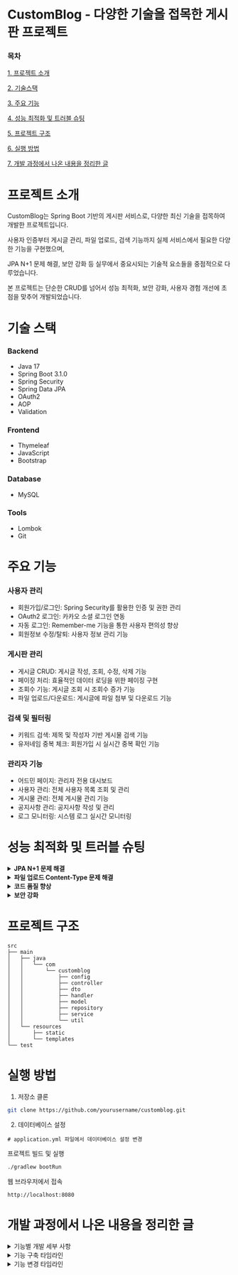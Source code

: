 # CustomBlog - 다양한 기술을 접목한 게시판 프로젝트

### 목차
[1. 프로젝트 소개](#프로젝트-소개)

[2. 기술스택](#-기술-스택)

[3. 주요 기능](#-주요-기능)

[4. 성능 최적화 및 트러블 슈팅](#-성능-최적화-및-트러블-슈팅)

[5. 프로젝트 구조](#-프로젝트-구조)

[6. 실행 방법](#-실행-방법)

[7. 개발 과정에서 나온 내용을 정리한 글](#-개발-과정에서-나온-내용을-정리한-글)

# 프로젝트 소개
CustomBlog는 Spring Boot 기반의 게시판 서비스로, 다양한 최신 기술을 접목하여 개발한 프로젝트입니다.

사용자 인증부터 게시글 관리, 파일 업로드, 검색 기능까지 실제 서비스에서 필요한 다양한 기능을 구현했으며,

JPA N+1 문제 해결, 보안 강화 등 실무에서 중요시되는 기술적 요소들을 중점적으로 다루었습니다.

본 프로젝트는 단순한 CRUD를 넘어서 성능 최적화, 보안 강화, 사용자 경험 개선에 초점을 맞추어 개발되었습니다.

# 기술 스택

### Backend
- Java 17
- Spring Boot 3.1.0
- Spring Security
- Spring Data JPA
- OAuth2
- AOP
- Validation

### Frontend
- Thymeleaf
- JavaScript
- Bootstrap

### Database
- MySQL

### Tools
- Lombok
- Git

# 주요 기능

### 사용자 관리
- 회원가입/로그인: Spring Security를 활용한 인증 및 권한 관리
- OAuth2 로그인: 카카오 소셜 로그인 연동
- 자동 로그인: Remember-me 기능을 통한 사용자 편의성 향상
- 회원정보 수정/탈퇴: 사용자 정보 관리 기능

### 게시판 관리
- 게시글 CRUD: 게시글 작성, 조회, 수정, 삭제 기능
- 페이징 처리: 효율적인 데이터 로딩을 위한 페이징 구현
- 조회수 기능: 게시글 조회 시 조회수 증가 기능
- 파일 업로드/다운로드: 게시글에 파일 첨부 및 다운로드 기능

### 검색 및 필터링
- 키워드 검색: 제목 및 작성자 기반 게시물 검색 기능
- 유저네임 중복 체크: 회원가입 시 실시간 중복 확인 기능

### 관리자 기능
- 어드민 페이지: 관리자 전용 대시보드
- 사용자 관리: 전체 사용자 목록 조회 및 관리
- 게시물 관리: 전체 게시물 관리 기능
- 공지사항 관리: 공지사항 작성 및 관리
- 로그 모니터링: 시스템 로그 실시간 모니터링

# 성능 최적화 및 트러블 슈팅 

<details>
    <summary><strong>JPA N+1 문제 해결</strong></summary>

##### 문제 발생

JPA를 사용하면서 N+1 문제가 발생했습니다. 이 문제는 다음과 같은 상황에서 발생했습니다:

1. 즉시로딩(EAGER)에서의 문제: JPQL이 우선적으로 select 쿼리를 실행한 후, 즉시로딩 설정을 확인하고 추가 쿼리가 발생하여 N+1 문제가 발생했습니다.
2. 지연로딩(LAZY)에서의 문제: 지연로딩된 값을 조회할 때마다 별도의 쿼리가 발생하여 결국 N+1 문제가 발생했습니다.

이로 인해 데이터 100개를 조회할 경우, 연관 엔티티를 가져오기 위해 추가로 100번의 SQL이 실행되는 상황이 발생했습니다.

##### 해결 시도
1. Fetch Join 적용
- 첫 번째 해결책으로 Fetch Join을 시도했습니다. 이 방법은 지연로딩의 해결책으로, 사용될 때 확정된 값을 한 번에 join해서 가져옵니다. 그러나 다음과 같은 문제가 발생했습니다:
- 페이지네이션 문제: Fetch Join 사용 시 limit, offset을 통한 쿼리가 아닌 인메모리에 모든 데이터를 가져와 애플리케이션 단에서 처리하여 OOM(Out Of Memory) 발생 위험이 있었습니다.
- 2개 이상의 Collection Join 문제: List 자료구조의 2개 이상 Collection join(~ToMany 관계)에서 Fetch Join 할 경우 MultipleBagFetchException 예외가 발생했습니다.

2. BatchSize 설정
- 두 번째 해결책으로 BatchSize를 시도했습니다. 이 방법은 필요 시 배치 쿼리로 원하는 만큼 쿼리를 날려 N번 만큼의 무수한 쿼리는 발생하지 않도록 합니다. 그러나:
- 여전히 쿼리가 추가로 발생한다는 문제가 있었습니다.
- 페이지네이션 문제는 해결할 수 있었지만, 완벽한 해결책은 아니었습니다.

##### 최종 해결 방법: Response DTO Projection + JPQL 쿼리 직접 작성
위의 모든 해결책으로는 문제를 말끔히 해결할 수 없다고 판단하여,
최종적으로 Response DTO Projection과 JPQL 쿼리를 직접 작성하는 방식을 채택했습니다.
이 방법의 장점은 다음과 같습니다:

- 페이지네이션 사용 가능: 일반 조인을 사용하여 페이지네이션 문제 해결
- SQL 실행 횟수 최소화: 실행 횟수를 1번으로 줄여 성능 향상
- 필요한 데이터만 반환: 필요한 데이터만 선택적으로 가져와 보안 유지
- 데이터베이스 부담 감소: 불필요한 데이터 조회를 줄여 DB 부하 감소

이 방식은 모든 select문을 사용하는 repository 메소드를 response dto + jpql 쿼리를 사용하여 최적화함으로써,
N+1 문제를 효과적으로 해결하고 성능을 향상시켰습니다.
</details>

<details>
    <summary><strong>파일 업로드 Content-Type 문제 해결</strong></summary>

##### 문제 상황
- 멀티파트 폼 데이터(multipart/form-data)를 사용한 파일 업로드 시 적절한 컨버터를 찾지 못하는 오류가 발생했습니다.
- 특히 큰 파일을 업로드할 때 HttpMessageNotReadableException 예외가 발생했습니다.

##### 원인 분석
- Spring MVC는 기본적으로 multipart/form-data 요청을 처리하기 위한 HttpMessageConverter를 제공하지만, 특정 상황에서 적절한 컨버터를 찾지 못하는 문제가 있었습니다.
- 파일 업로드 요청의 Content-Type이 multipart/form-data로 설정되었지만, 실제 파일 데이터는 application/octet-stream으로 처리되어야 했습니다.
- 파일 크기가 큰 경우 메모리 부족 문제가 발생했습니다.

##### 해결 과정
- 문제 식별: 로그 분석을 통해 Content-Type 불일치 문제를 식별했습니다.
- 컨버터 설정 검토: Spring의 HttpMessageConverter 설정을 검토했습니다.
- 커스텀 컨버터 개발: application/octet-stream을 처리할 수 있는 커스텀 HttpMessageConverter를 개발했습니다.
- 파일 업로드 설정 최적화: 업로드 하는 파일의 크기를 10mb로 설정했습니다.

##### 개선 결과
- 다양한 크기와 유형의 파일을 안정적으로 업로드할 수 있게 되었습니다.
- 대용량 파일 처리 시 메모리 사용량이 최적화되었습니다.
- 파일 업로드 관련 예외 발생 빈도가 크게 감소했습니다.
</details>

<details>
    <summary><strong>코드 품질 향상</strong></summary>

- Builder 패턴 도입: 객체 생성의 일관성과 가독성 향상
- 유틸리티 클래스 분리: 재사용 가능한 기능을 별도 클래스로 분리
- 예외 처리 체계화: GlobalExceptionHandler를 통한 일관된 예외 처리
- AOP를 활용한 로깅: 컨트롤러에서 발생하는 에러를 logback을 통해 파일에 저장
</details>

<details>
    <summary><strong>보안 강화</strong></summary>

- Spring Security 활용: 인증 및 권한 관리를 위한 체계적인 구현
- CSRF 방어 활성화: 토큰 기반의 Cross-Site Request Forgery 방어 메커니즘 구현
- OAuth2 통합: 카카오 로그인 등 외부 인증 서비스 연동
- 자동 로그인 기능: Remember-me 기능 구현 및 토큰 관리
- DTO 패턴 적용: 필요한 데이터만 전송하여 민감 정보 노출 방지
</details>

# 프로젝트 구조
```text
src
├── main
│   ├── java
│   │   └── com
│   │       └── customblog
│   │           ├── config
│   │           ├── controller
│   │           ├── dto
│   │           ├── handler
│   │           ├── model
│   │           ├── repository
│   │           ├── service
│   │           └── util
│   └── resources
│       ├── static
│       └── templates
└── test
```

# 실행 방법

1. 저장소 클론

```bash
git clone https://github.com/yourusername/customblog.git
```

2. 데이터베이스 설정

```text
# application.yml 파일에서 데이터베이스 설정 변경
```
프로젝트 빌드 및 실행

```bash
./gradlew bootRun
```
웹 브라우저에서 접속

``` text
http://localhost:8080
```

# 개발 과정에서 나온 내용을 정리한 글
<details>
    <summary>기능별 개발 세부 사항</summary>

### 회원가입, 로그인
- 스프링 시큐리티로 로그인 요청을 가로챈 후 로그인을 진행하여 성공하면 UserDetails타입의 오브젝트를 스프링 시큐리티의 고유한 세션 저장소의 저장
- 그래서 principalDetailService에서 username이 db에 있는지 검증 후 principalDeatils로 return하여 userDetails를 통한 세션을 설정
- 원래 비밀번호 비교를 위해 authenticationManager에 userDetailService와 passwordEncoder를 반환하는 함수를 짜야했는데 최신 버전에선 service와 encoder를 선언만 해줘도 알아서 생성

### 페이징
- 페이징 처리를 위해서 list<?> 대신 page<?> 객체를 통해 리스트 데이터를 처리

### 스프링 시큐리티
- @RequestBody를 통해 json 데이터를 받아옴, 없으면 raw 데이터 받음
- 회원 정보 수정후 바로 수정된 회원정보를 보기 위해서 securityConfig에 authenticationManager를 가져오는 빈을 설정 후
- authenticationManager에 수정된 정보를 담은 토큰을 생성하여 authentication에 저장, 이후 이를 SecurityContextHolder에 설정하여 세션을 등록

### 카카오 로그인(oauth2 x)
- 카카오 로그인 구현시 인가 코드(버튼 클릭 링크)를 통해 인증 처리 후 callback주소를 컨트롤러에서 처리하여 토큰을 가져와야 로그인 가능
- 자동 로그인 기능 구현을 위해 수정된 정보를 바로 갱신할때 쓰던 SecurityContextHolder 코드를 가져와 SecurityContext oauth 로그인 데이터를 추가하여 session에 등록하는 코드로 재구현
- 리다이렉션 uri 작성시 ./login/oauth2/code/.로 고정, 앞은 도메인 주소이며 뒤는 로그인하는 사이트(google, kakao 등)
- spring에 기본적으로 탑재된 jackson 라이브러리는 오브젝트를 json으로 바꿔주는데 이때 model에 저장된 내용을 getter를 통해 가져옴

### jpa
- board 호출시 참조하고 있는 reply가 board를 참조하여 무한 참조 발생시 @jsonignoreproperties({"board"})를 board에 참조하는 reply에 설정하여 reply에서 참조하는 board가 다시 참조되는 것을 막아줌

### jpa n+1
- 즉시로딩
    - jpql을 우선적으로 select하기 때문에 즉시로딩을 이후에 보고 또다른 쿼리가 날아가 N+1
- 지연로딩
    - 지연로딩된 값을 select할 때 따로 쿼리가 날아가 N+1
- fetch join
    - 지연로딩의 해결책
    - 사용될 때 확정된 값을 한번에 join에서 select해서 가져옴
    - Pagination이나 2개 이상의 collection join에서 문제가 발생
- Pagination
    - fetch join 시 limit, offset을 통한 쿼리가 아닌 인메모리에 모두 가져와 application단에서 처리하여 OOM 발생
    - BatchSize를 통해 필요 시 배치쿼리로 원하는 만큼 쿼리를 날림 > 쿼리는 날아가지만 N번 만큼의 무수한 쿼리는 발생되지 않음
- 2개 이상의 Collection join
    - List 자료구조의 2개 이상의 Collection join(~ToMany관계)에서 fetch join 할 경우 MultipleBagFetchException 예외 발생
    - Set자료구조를 사용한다면 해결가능 (Pagination은 여전히 발생)
    - BatchSize를 사용한다면 해결가능 (Pagination 해결)
- 위 모든 해결책으론 말끔히 해결할 수 없다 생각
- response dto projection + jpql 쿼리 직접 작성(일반 조인 사용) 적용
- pagenation 사용, sql의 실행 횟수를 1번으로 최소화, 필요한 데이터만 반환하여 보안 유지

### oauth2
- 각 사이트별로 제공되는 attribute가 다르므로 oauth2userinfo 인터페이스를 만들어 각 사이트의 userinfo가 implements하여 각 사이트가 제공하는 attribute에 맞게 정보를 넣어 저장
- oauth2를 통해 카카오 로그인 서비스를 개발할 때 secret키를 따로 설정하지 않으면 yml에서도 secret키를 제외하고 설정

### aop, validation
- domain에 @notnull, @notblank, @size와 같은 어노테이션을 걸고 만약 해당 조건에 만족하지 못하면 controller에 설정한 @valid bindingresult에 그 정보가 담김
- @configuration은 시작 전 설정과 관련된 정보를 담을 쓰고, 그 외에는 @component를 사용
- BindingAdvice는 validation체크를 할 메소드를 aop를 통해 가로채서 ProceedingJoinPoint를 통해 해당 메소드의 정보를 가져와 처리
- 로그 처리는 aop를 통해 controller에서 발생하는 모든 error를 logback을 사용하여 파일에 저장

### @Controller vs @RestController
- 두 차이점은 크게 응답에 대한 반환값의 차이
- html 뷰 렌더링 vs rest api 생성 + 데이터(보통 json) 반환
- @Controller에서도 데이터를 반환하고 싶으면 메소드에 @ResponseBody 추가

### enum
- 상수 값의 집합, 특정 값만 허용하여 잘못된 값 입력 방지
- db에서 값을 가져와 html에 표시할때 toString을 구현해야 표시됨
</details>

<details>
    <summary>기능 구축 타임라인</summary>

### 조회수 기능 추가
- 게시글에 들어갈 경우 조회수가 증가하는 기능
- 기존에 board 테이블에 있던 count 칼럼을 활용하여 repository에 해당 게시물의 count를 1씩 올리는 countUpById 메소드 제작
- 서비스 레이어에서 게시물 id를 받아 countUpBy 메소드를 호출하는 countUp 메소드 제작, @Transactional을 통해 데이터 무결성 보장
- 게시물을 자세히 보기 위해 get 요청에 id를 보내 게시물 내용을 받아오던 findById 메소드에 countUp을 추가하여 findByIdAndCountUp 메소드로 변경
- 올려진 게시물들을 보는 index.html과 게시물의 자세한 내용을 보는 detail.html에서 board의 count값을 받아와 보여줌

### 자동 로그인 기능 추가
- 로그인 페이지에서 'Remeber me'라는 버튼을 체크하고 로그인하면 다음에 접속할 때 별도의 로그인 없이 바로 로그인된 상태로 접속되는 기능
- loginForm.html에서 나중에 이 기능을 만들기 위해 만들어 놓았던 라디오 버튼의 name, id, for 속성 값을 표준값인 remember-me로 수정
- 토큰에 대한 정보를 저장하는 tokenRepository를 만들어 db 테이블 생성 및 연결
- SecurityConfig의 http 설정 파트에 rememberMe 필터를 추가해 식별키, 토큰을 저장할 repository (tokenRepository), 토큰 유효 기간을 설정
- 로그인시 'Remeber me' 버튼을 누르고 로그인하면 토큰 정보를 저장할 테이블이 만들어지고 해당 로그인에 대한 토큰 정보를 저장
- remember-me라는 이름의 쿠키가 브라우저에 설정
- 재접속을 위해 다시 접속하면 자동 로그인이 됨
---

- 자동 로그인이 되는 과정

1. 접속시 브라우저에 저장된 쿠키를 http 헤더에 담아 서버로 전송
2. SpringSecurity에서 RememberMeAuthenticationFilter가 동작하여 해당 쿠키값를 분석
3. 설정되어 있는 tokenRepository에 데이터와 일치하는 데이터가 있는지 + 유효 기간을 검증
4. 일치하면 authentication 객체를 받아 SecurityContext에 인증된 사용자 정보 저장
5. AuthenticationManager를 통해 인증처리되어 해당 정보로 로그인 실행
---

- 브라우저 설정에서 쿠키를 자동으로 삭제하는지 확인하여 삭제되지 않도록 설정
- 토큰 정보 테이블이 생성되어 있다면 jdbcTokenRepository.setCreateTableOnStartup(false)로 설정해 테이블 중복 생성을 차단

### 파일 업로드 기능 추가
- 게시글 업로드시 게시글과 같이 파일을 업로드하는 기능
- saveForm.html에 파일을 업로드하기 위한 file 타입의 input 버튼 추가
---

- board.js에서 ajax를 통해 입력 데이터를 보낼때 파일도 같이 보내기 위해 content-type을 수정 (multipart/form-data로 설정)
- content type 변경할 때 dto로 받으면 적절한 컨버터를 찾지 못해 'content-type 'application/octet-stream' is not supported'라는 예외를 발생
- application/octet-stream은 특별히 표현할 수 있는 프로그램이 존재하지 않는 데이터의 경우 기본값으로 설정되는 mime 타입
- 해결책으로는 httpmessageconverter에 application/octet-stream 추가하여 일단 역직렬화를 거쳐 서버로 가져와 처리하도록 설정
---

- 파일 정보를 데이터베이스에 저장하기 위해 File (dao) + FileRepository를 만들어 jpa를 통한 테이블 생성
- FileService를 만들어 해당 파일의 복사본을 서버에 저장하고 파일 정보는 db에 저장하는 UploadAndSave 메소드 생성
- BoardService의 게시판 저장 메소드에 파일 관련 데이터를 추가로 받아 UploadAndSave로 넘겨주는 코드 추가

### 파일 다운로드 기능 추가
- 게시글에 첨부된 파일을 클릭하면 다운로드 되도록하는 기능
- 먼저 게시글에 포함된 파일을 표시하기 위해 detail.html에 a 타입의 링크를 설정
- 파일명은 FileService의 findFileName 메소드를 만들어 게시글 id에 맞는 파일을 db에서 가져와 이름만 추출하여 string으로 반환 (없는 경우 null 반환)
- BoardController의 findByIdAndCountUp 메소드에 attribute로 파일명을 추가하여 프론트로 전달
- th:if를 통해 null이 아닐 경우에만 파일 부분이 보이도록 설정
---

- html에 링크 주소는 /file/${boardDetail.id}로 설정하여 게시물에 id값을 첨부
- FileController에서 해당 주소를 받아 다운로드 기능을 처리하기 위해 만든 FileService의 fileDownload 메소드로 id 값 전송
- 이때 다운로드 헤더 설정을 위한 HttpServletResponse도 받아 같이 전송
- 해당 값들을 받은 fileDownload 메소드에서 id 값을 통해 db에서 파일 정보를 가져옴
- 이를 바탕으로 다운로드를 위한 응답 헤더 세팅 + 서버에서 가지고 있던 파일 복사 후 전달 (다운로드)

### 파일 삭제 기능 추가
- 게시글 삭제시 첨부된 파일도 같이 삭제되는 기능
- 같은 게시판 id를 가진 파일 정보 삭제를 위해 FileRepository의 deleteByBoardId 메소드 생성
- 이를 이용해 업로드 해놓은 파일도 삭제하고 파일에 관한 db 데이터도 삭제하는 fileDelete 메소드 제작
- 게시판 삭제를 위해 만들어 놓은 BoardApiController의 deleteById에 fileDelete 메소드 추가
- 이때 File 테이블은 Board를 외래키로 참조하고 있으므로 먼저 삭제

### 검색 기능 추가
- 검색창에 키워드를 입력하면 해당 키워드를 가진 제목이나 작성자와 일치하는 게시물만 따로 가져와 목록으로 보여주는 기능
- 먼저 게시물 전체를 보여주는 index.html에 검색 입력 부분과 게시물의 작성자 표시를 추가
- 작성자는 키워드 검색할 때 작성자도 포함하기에 확인을 위해 표시
- search.js를 만들어 keyword 값을 url에 파리미터로 추가해 ajax로 넘겨줌
---

- BoardRepository에서 제목이나 작성자에 키워드가 포함된 게시물들을 찾는 findBoardByKeyword 메소드 작성
- pageable을 사용하기 위해 jpql을 사용하여 쿼리 생성 + 페이징을 이용하기 위한 page 타입 반환
- BoardService의 boardListByKeyword 메소드를 만들어 keyword와 pageable을 받아 repository로 넘겨줌
- BoardController의 index 메소드에 keyword 값을 추가로 받아 service로 넘기는 코드 추가
---

### 유저네임 중복 체크 기능 추가
- 유저네임 중복 체크를 위한 button 추가
- user.js에 ajax를 통한 유저네임 전달
- 유저 이름을 받기 위한 UserCheckNameRequestDto 생성
---

- 유저 네임을 전달할 checkName 메소드를 UserApiController에 생성
- 이때, 주소는 /auth/joinProc/checkName로 지정하여 spring security에서 정한 주소 내에서 다루도록 설정
- 중복 확인을 안눌렀거나 중복이 존재할 경우 회원가입을 막을 필요가 있음
- 그래서 중복 유무를 판단하는 usernameCheckStatus를 세션에 추가
- 기존에 회원가입을 당담하던 UserApiController의 save 메소드에 세션 판별 코드 추가
- 회원가입시 null이거나 false면 400번 오류를 띄우고, true면 회원가입 통과
---

- UserRepository에 유저네임과 기존 db에 있는 유저네임과 비교하여 유무를 판별하는 existsByName 메소드 생성
- 중복 체크는 db에 같은 유저네임이 하나라도 있다면 성립 불가
- 단순히 where절에 유저네임을 넣어 유무를 판별하거나 count를 사용하여 갯수를 세는 방식은 모든 데이터와 비교하여 비효율
- 그래서 EXISTS를 사용하여 같은 유저네임이 나오면 바로 0을 반환하여 sql 성능 최적화
- controller로부터 유저네임을 받아 0과 1로 중복여부를 반환하는 checkName 메소드를 UserService에 추가

### 어드민 페이지 추가
- 관리자가 직접 유저, 게시물, 공지사항을 관리하는 별도의 페이지 추가
- admin 역할을 가지고 있는 계정으로 로그인하면 어드민 전용 페이지 (admin/dashboard.html)로 이동
- 어드민에 맞게 유저, 게시물, 공지사항 생성 페이지로 이동하는 버튼이 있는 전용 네비게이션 바 설정
- 어드민 페이지를 통해 입력되는 다양한 입력들은 admin.js에서 처리
- adminController, adminApiController를 만들어 어드민 페이지의 뷰 설정과 관리 기능들을 설정
---

- 전체 유저 목록을 보여주고 검색, 삭제하는 버튼이 있는 유저 관리 페이지 생성 (admin/users.html)
- 유저 목록에서 각 유저를 삭제하는 버튼을 만들기 위해 index 파트에 동적 버튼 생성 함수 추가
- 각 버튼 기능을 ajax 통신으로 controller에 전달 (userSearch, userDeleteById)
- UserService (userList, userListByKeyword, delete)와 UserRepository (findUserByKeyword)에 해당 기능들을 구현하기 위한 메소드 생성
- 기존에 유저 페이지에서 구현한 기능을 참고하여 제작
- 게시물 관리 부분도 이와 유사하게 제작 (admin/boards + 기존 기능 활용)
---

- 공지사항 관리도 크게 다르지 않으나 조금씩 다른 부분이 있음
- 어드민 전용 페이지에 공지사항 목록을 구현하고 저장 기능 (admin/noticeSaveForm)은 따로 분리
- 일반 사용자가 최신 공지사항을 볼 수 있도록 유저 메인 페이지 (index.html)에 최신 공지사항 표시 부분 구현
- 공지사항 삭제시 공지사항 제목으로 삭제 (noticeDeleteByTitle)
- 나머지는 유저 관리처럼 기존 기능을 참고하여 제작
---

- 오류 발생시 생기는 로그를 담아두는 logback.log을 어드민 페이지에 표시
- BufferedReader를 통해 해당 파일을 내용을 한줄씩 읽어 list로 구성

### 회원 탈퇴 기능 추가
- 회원 탈퇴 버튼을 누르면 로그아웃과 동시에 회원에 대한 정보를 삭제하는 기능
- 회원 수정 페이지 (user/updateForm.html)에 회원 탈퇴 버튼 추가
- 유저 관련 데이터를 전송하는 기능을 다루는 user.js에서 ajax를 통해 회원 삭제 요청 기능 추가
- UserRepository에 deleteByUsername 메소드를 네이밍 규칙을 통해 생성
- 위 메소드를 호출하는 동일한 이름의 메소드를 UserService에 생성
- UserApiController에서 프론트로부터 회원 삭제 요청을 받으면 서비스에서 회원 삭제 메소드를 호출 + 스프링 시큐리티를 통한 로그아웃하는 delete 메소드 생성

</details>

<details>
    <summary>기능 변경 타임라인</summary>

### lombok 생성자 어노테이션 변경
- lombok 생성자 어노테이션은 크게 @NoArgsConstructor, @RequiredArgsConstructor, @AllArgsConstructor가 있음
- 순서대로 파라미터가 없는 생성자, 특정 파라미터만 있는 생성자, 모든 파라미터가 있는 생성자 생성에 사용
- 코드를 보다 간편하게 만들어 유용하다고 생각했으나 2가지 이유로 직접 선언하기로 결정

1. 어노테이션을 사용하여 코드를 간편화하였지만 오히려 유지보수나 재검토시 생략되는 부분이 많아 분석에 어려움이 있음
2. @RequiredArgsConstructor, @AllArgsConstructor를 사용할 때 파리미터 생성 순서를 변경하면 오류가 발생
    - 정확히는 객체 생성시 파라미터 값이 바꿘 줄 모르고 엉뚱한 값을 넣어서 오류가 발생할 수 있음

### lombok builder 어노테이션 변경
- builder 패턴은 복잡한 파라미터에서 보다 쉽게 객체를 생성할 수 있게 해주는 디자인 패턴
- lombok의 builder 어노테이션을 사용하면 쉽게 구현할 수 있음
- lombok 특성상 코드를 간편하게 만들 수 있으나 2가지 이유로 직접 선언하기로 결정

1. lombok 생성자 어노테이션과 마찬가지로 유지보수나 재검토시 생략되는 부분이 많아 분석에 어려움이 있음
2. PrincipalOauth2UserService의 자동가입 파트에서 기존 유저를 못찾으면 빈 객체를 반환하는 코드를 생성자로 접근하지 않고 빌더에서 처리하는 함수를 만들어야 함

### lombok data 어노테이션 변경
- lombok data 어노테이션은 모든 파라미터의 setter / getter를 생성해주는 어노테이션
- 각각 setter나 getter만 생성할 수 있는 @Setter, @Getter도 있음
- 아래 4가지 이유로 접근 방식을 builder + @Getter로 바꾸기로 결정

1. @Data를 사용하면 불필요한 setter가 생성되어 보안 문제 발생 우려
2. setter 자체도 객체 일관성 유지가 어려워 안정성 보장 x
3. 객체 생성시 가독성이 떨어짐
4. 제작 과정에서 이미 builder를 사용하여 기존에 있던 setter가 필요 없어짐

### BoardSaveRequestDto 생성 + 추가 dto 생성
- dto는 데이터 전송 객체 (data transfer object)로 client(html)에서 controller로 데이터를 넘길 때 사용
- 주로 필요한 데이터만 가져오고 (보안성) 수정하기 용이한 이유로 (유연성) 많이 사용
- 위 장점들을 바탕으로 2가지 이유로 제작을 결정

1. controller부분에서 board 제목과 내용을 받을때 '@RequestBody Board board'로 객체를 생성해서 받아 불필요한 데이터가 노출될 수 있음
2. controller는 그저 요청을 올바른 서비스에 전달해야 하는 입장으로 객체 생성으로 데이터를 다루는 것을 막아 의존성 관리

- BoardUpdateRequestDto, UserSaveRequestDto, UserUpdateRequestDto 추가 생성
- @GeneratedValue, @CreationTimestamp와 같이 자동으로 값을 설정하는 어노테이션은 추가적인 초기화가 필요없어서 빌더를 만들때도 생략 가능
- @PathVariable는 url에 담긴 경로 변수 (예, /api/board/{id})를 변수로 받아오게 하는 어노테이션으로 userId와 같은 민감한 정보를 url에 노출시킬 우려가 있어 dto를 통해 받아옴

### validation 어노테이션 수정
- jakarta.validation.constraints 어노테이션은 클라이언트로부터 받은 데이터의 유효성을 검사하기 위한 어노테이션
- @Email, @NotNull, @NotBlank, @Size 등 다양한 조건들을 원하는 필드에 붙혀서 사용
- 생성한 객체에 @Vaild를 붙혀서 유효성 검사 객체로 설정
- 원래 객체를 생성해 그대로 받아서 domain에 검증 어노테이션을 설정했지만 dto로 교체하면서 dto로 재설정

### 예외 메세지 수정
- 데이터 처리 과정에서 exception이 발생하면 GlobalExceptionHandler으로 오게 설정 (@ControllerAdvice를 설정)
- 예외 처리에서 500번 상태 코드(http 상태 코드)를 보내 오류 메세지를 발신해야 하는데 완료 메세지와 함께 그냥 넘어가는 걸 확인
- js 코드를 수정하여 모든 응답 메세지를 받은 후 상태 코드를 if문으로 분류하여 처리하도록 재작업

### 로그인 실패 메세지 추가
- 로그인 과정에서 아이디나 비밀번호가 틀릴 경우 경고 메시지 없이 로그인 페이지로 돌아온다는 점을 확인
- AuthenticationFailureHandler를 상속받은 커스텀 핸들러로 실패시 session에 실패했다는 메세지가 담긴 errorMessage를 설정
- SecurityConfig의 formLogin 파트에 커스텀한 핸들러가 설정된 failureHandler를 추가
- loginForm.html에 로그인 실패시 세션에 추가된 errorMessage를 보여주는 오류 메세지 알림 파트 추가

### 응답 메세지 수정 + 예외 분리
- 동작에 성공하여 응답 메세지를 보낼때 해당 동작에 대한 구체적인 성공 내용으로 변경
- 성공 내용을 받아 js alert로 출력
- Exception의 하위 클래스인 SQLException, RuntimeException, IOException로 분리하여 어떤 문제가 생겼는지 바로 파악

### 파일 이름 관련 기능 유틸리티 클래스로 분리
- 파일 이름을 조작하는 기능들을 유틸리티 클래스로 분리하여 메소드로 제작
- 파일 관련 기능을 만들면서 중복 코드와 직관적이지 못한 코드들로 분리 결정
- 각 기능마다 알맞는 메소드명을 부여하여 직관성과 사용성을 높임

### csrf 방어 활성화
- Cross-Site Request Forgery
- 사용자가 인증된 세션을 가진 웹사이트에서 악의적인 요청을 보내는 공격 방식
- 이를 방지하기 위해 post, put, delete 요청을 보내는 ajax에 csrf 토큰을 헤더에 추가
- ajax에 csrf 토큰 정보를 전달하기 위해 모든 form에 spring security에서 제공하는 csrf 토큰값 입력
- SecurityConfig에 비활성화되어 있던 csrf 방어 설정 활성화

### 유효성 검사 어노테이션 추가 및 관련 오류 핸들러 추가
- 기능 추가에 따라 @Vaild와 BindingResult를 활용 가능한 메소드에 유효성 검사 + 로깅
- BindingResult가 작동하지 않아 생기는 MethodArgumentNotValidException이 발생하는 경우 존재 (게시물 + 이름 중복)
- 해당 경우에는 GlobalExceptionHandler로 가져와 오류 내용을 추출하여 따로 처리

### 모델 레이어 일부 수정
- 빌더 사용으로 필요없어진 모든 필드를 초기화하는 생성자 삭제
- board와 user 데이터를 업데이트할 때 해당 객체의 정보를 빌더로 불러와서 수정할 수 있는 toBuilder 메소드 추가
- toBuilder 메소드 추가로 기존 서비스 레이어에서 진행하던 데이터 업데이터에서 toBuilder 활용으로 변경

### 검색 기능 오류 수정
- js에서 redirect시 이중 호출로 model 내용이 사라지는 오류 발견
- redirct를 제거하여 해당 에러 해결

### response dto + jpql 쿼리를 사용에 따른 전체 로직 수정
- 모든 select문을 사용하는 repository 메소드를 response dto + jpql 쿼리를 사용하여 최적화
- 쿼리문을 직접 작성하여 n+1 문제 해결과 함께 성능 향상
- 필요한 데이터만 받아 반환하여 보안성 향상 + db 부담 축소
- page 객체 그대로 사용하여 보수유지
</details>